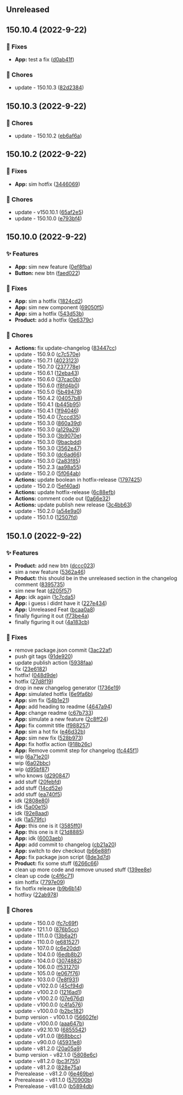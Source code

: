 
## Unreleased 


## 150.10.4 (2022-9-22)

### 🐛 Fixes

- **App:** test a fix ([d0ab41f](https://github.com/BrandSourceDigital/alta/commit/d0ab41f46e9727c45ed65a19c6b03d391c833d5f))

### 🔧 Chores

- update - 150.10.3 ([82d2384](https://github.com/BrandSourceDigital/alta/commit/82d23844ae1a2a0960dd5a35b99eea6efb3ab0a4))


## 150.10.3 (2022-9-22)

### 🔧 Chores

- update - 150.10.2 ([eb6af6a](https://github.com/BrandSourceDigital/alta/commit/eb6af6a6b2d6cffce757c0832770a8468f67e3f4))


## 150.10.2 (2022-9-22)

### 🐛 Fixes

- **App:** sim hotfix ([3446069](https://github.com/BrandSourceDigital/alta/commit/344606916e6cc7b85cd7588f00f6cf9e6aad2e21))

### 🔧 Chores

- update - v150.10.1 ([65af2e5](https://github.com/BrandSourceDigital/alta/commit/65af2e5cedbc431714bc69544e76db144ca1b785))
- update - 150.10.0 ([e793bf4](https://github.com/BrandSourceDigital/alta/commit/e793bf4a28f1f1433f61f5dfe9ce00e1c919b7c8))


## 150.10.0 (2022-9-22)

### ✨ Features

- **App:** sim new feature ([0ef8fba](https://github.com/BrandSourceDigital/alta/commit/0ef8fba95f4310d1f297cba317c01a76cb194b72))
- **Button:** new btn ([faed022](https://github.com/BrandSourceDigital/alta/commit/faed022d596e1c74bd3e5ba032e95726fda96eb9))

### 🐛 Fixes

- **App:** sim a hotfix ([1824cd2](https://github.com/BrandSourceDigital/alta/commit/1824cd217ea703469d5a769fbc294d477f82e033))
- **App:** sim new component ([69050f5](https://github.com/BrandSourceDigital/alta/commit/69050f55b86a7bffdd2f5164f11fe83cfe5cbfef))
- **App:** sim a hotfix ([543d53b](https://github.com/BrandSourceDigital/alta/commit/543d53b4e50da3dab7a2a5e88a9b018f275618d9))
- **Product:** add a hotfix ([0e6379c](https://github.com/BrandSourceDigital/alta/commit/0e6379c08557e564a301239fda64af14b3ca2eb8))

### 🔧 Chores

- **Actions:** fix update-changelog ([83447cc](https://github.com/BrandSourceDigital/alta/commit/83447cc47a4676e656350cfb37b62d54d1ebd3dd))
- update - 150.9.0 ([c7c570e](https://github.com/BrandSourceDigital/alta/commit/c7c570efdfdf2c02c9b150d6139c862ed32e9815))
- update - 150.7.1 ([4023123](https://github.com/BrandSourceDigital/alta/commit/4023123f94f23cbece6931052d2f32c45bf2f964))
- update - 150.7.0 ([237778e](https://github.com/BrandSourceDigital/alta/commit/237778ed6f9401784938f923e1661710b5653640))
- update - 150.6.1 ([12eba43](https://github.com/BrandSourceDigital/alta/commit/12eba43c7b5399c9a2d4b458af88324b2c6100ba))
- update - 150.6.0 ([37cac0b](https://github.com/BrandSourceDigital/alta/commit/37cac0b787889f38a944b14427000c34cc263336))
- update - 150.6.0 ([f8fd4b0](https://github.com/BrandSourceDigital/alta/commit/f8fd4b0d5337df9b1f2c5bd4adeff8b66434b7b0))
- update - 150.5.0 ([5b49478](https://github.com/BrandSourceDigital/alta/commit/5b49478747e9abe8b72fcfaaa393b6cd1e444bb8))
- update - 150.4.2 ([04057b8](https://github.com/BrandSourceDigital/alta/commit/04057b8ecba75129e8ca47d4aee1f1069723be86))
- update - 150.4.1 ([b445b95](https://github.com/BrandSourceDigital/alta/commit/b445b952e0de4be3af5f6067b4a074ce83b07373))
- update - 150.4.1 ([1f94046](https://github.com/BrandSourceDigital/alta/commit/1f94046a9f05328bd2b48d31195ef97ba2be2566))
- update - 150.4.0 ([7cccd35](https://github.com/BrandSourceDigital/alta/commit/7cccd35dc91339d9b5e65958a809cb64d050b324))
- update - 150.3.0 ([860a39d](https://github.com/BrandSourceDigital/alta/commit/860a39d12da998a3e81e6d7a9fd1e7e0509027ea))
- update - 150.3.0 ([a129a29](https://github.com/BrandSourceDigital/alta/commit/a129a2936553fea6bb4409c9a97d407191e56bd1))
- update - 150.3.0 ([3b9070e](https://github.com/BrandSourceDigital/alta/commit/3b9070e8fd30d0198301576c94f22080d334951a))
- update - 150.3.0 ([9bacbdd](https://github.com/BrandSourceDigital/alta/commit/9bacbdd7fdcc37af072cfb83f13b7249984a17cf))
- update - 150.3.0 ([3562e47](https://github.com/BrandSourceDigital/alta/commit/3562e473cda682fa5b5692719001514a43b0d295))
- update - 150.3.0 ([dc6ad66](https://github.com/BrandSourceDigital/alta/commit/dc6ad662fb3a4e174e46493d3805e88a9c676f2f))
- update - 150.3.0 ([2a83f85](https://github.com/BrandSourceDigital/alta/commit/2a83f85bf749013c8b5922d5297b79b7465c29ca))
- update - 150.2.3 ([aa98a55](https://github.com/BrandSourceDigital/alta/commit/aa98a5561fb7bd95a1c4f835d652f0615842dc3e))
- update - 150.2.0 ([5f064ab](https://github.com/BrandSourceDigital/alta/commit/5f064ab4d7e83ccf8f59e01607f9e60744f71525))
- **Actions:** update boolean in hotfix-release ([1797425](https://github.com/BrandSourceDigital/alta/commit/17974259ed5dd8340d857e0f20686b56de9ad9a2))
- update - 150.2.0 ([5ef40ad](https://github.com/BrandSourceDigital/alta/commit/5ef40ad37e62c1d01bfdbaea98e87f1b43f53d6f))
- **Actions:** update hotfix-release ([6c88efb](https://github.com/BrandSourceDigital/alta/commit/6c88efbdbb9ef64bf3c08ba2b42da0824944dadf))
- **Actions:** comment code out ([0a66e32](https://github.com/BrandSourceDigital/alta/commit/0a66e322d15546746d442ed7108ba11b415e893b))
- **Actions:** update publish new release ([3c4bb63](https://github.com/BrandSourceDigital/alta/commit/3c4bb63382566208f6cb82c9966f2ea6c4d7d172))
- update - 150.2.0 ([a54e9a0](https://github.com/BrandSourceDigital/alta/commit/a54e9a0c92084ecabef1f4cffb6d3905b1b15fde))
- update - 150.1.0 ([12507fd](https://github.com/BrandSourceDigital/alta/commit/12507fd4cd1ddfb89ee5145f4634704dbe7a5bae))


## 150.1.0 (2022-9-22)

### ✨ Features

- **Product:** add new btn ([dccc023](https://github.com/BrandSourceDigital/alta/commit/dccc023fd78c96f4ddce6e5f5d9d8290eaa17061))
- sim a new feature ([5362a46](https://github.com/BrandSourceDigital/alta/commit/5362a4630bef6df2216ddc588b955683720faa47))
- **Product:** this should be in the unreleased section in the changelog comment ([8395735](https://github.com/BrandSourceDigital/alta/commit/8395735710e7fa03c9dbffc95573042b01568cfe))
- sim new feat ([d205f57](https://github.com/BrandSourceDigital/alta/commit/d205f57d3e9d3182adaf8e7ade7f6ba6fdf1c4dc))
- **App:** idk again ([1c7cda5](https://github.com/BrandSourceDigital/alta/commit/1c7cda5313eb590674f88f1aa09ada8928f40715))
- **App:** i guess i didnt have it ([227e434](https://github.com/BrandSourceDigital/alta/commit/227e43466413d235cf073cc8f2af533b79898a3b))
- **App:** Unreleased Feat ([bcaa0a8](https://github.com/BrandSourceDigital/alta/commit/bcaa0a827015541cc0057b5686e4e11b9b25fa64))
- finally figuring it out ([f73be4a](https://github.com/BrandSourceDigital/alta/commit/f73be4a2ea72f22cda03eb0fe9c4cd2f0c0f4c2e))
- finally figuring it out ([4a183cb](https://github.com/BrandSourceDigital/alta/commit/4a183cba281e085331f747f9aaf1cf142083533e))

### 🐛 Fixes

- remove package.json commit ([3ac22af](https://github.com/BrandSourceDigital/alta/commit/3ac22affcc3e36a9299a84628a941eb472a32fa6))
- push git tags ([91de920](https://github.com/BrandSourceDigital/alta/commit/91de92030c1084798bdb2fe0c5cb0abcdb23afef))
- update publish action ([5938faa](https://github.com/BrandSourceDigital/alta/commit/5938faa72bf3714e309cfa74af383c6b69493ac4))
- fix ([23e6182](https://github.com/BrandSourceDigital/alta/commit/23e6182c03769a12c4a0f23326da7fab96fcafe7))
- hotfix! ([048d9de](https://github.com/BrandSourceDigital/alta/commit/048d9de23fc00b1586ea1b8cd270f0fe25c9fa9b))
- hotfix ([27d8f19](https://github.com/BrandSourceDigital/alta/commit/27d8f190c302a173e1afd9c8ed70fcfc84b37db8))
- drop in new changelog generator ([1736e19](https://github.com/BrandSourceDigital/alta/commit/1736e19db46ec79349441cb99fc1524bb9f3ea7d))
- **App:** simulated hotfix ([6e9fa6b](https://github.com/BrandSourceDigital/alta/commit/6e9fa6b3e67e5876c1d4d0b423e9a3d39a7513fb))
- **App:** sim fix ([54b1e21](https://github.com/BrandSourceDigital/alta/commit/54b1e21b707b3df45c98b7b5cef3b1dd4d23e314))
- **App:** add heading to readme ([4647a94](https://github.com/BrandSourceDigital/alta/commit/4647a94dddf710fffc6baa68b3235c7c6d033e09))
- **App:** change readme ([c67b733](https://github.com/BrandSourceDigital/alta/commit/c67b733d22e97e844a309da705cc5435ce295506))
- **App:** simulate a new feature ([2c8ff24](https://github.com/BrandSourceDigital/alta/commit/2c8ff24273e988c86a2b19609a62e4e283bca690))
- **App:** fix commit title ([f988257](https://github.com/BrandSourceDigital/alta/commit/f98825775b4060f33103da55763b4c006c653bd0))
- **App:** sim a hot fix ([e46d32b](https://github.com/BrandSourceDigital/alta/commit/e46d32b2ae11b513ea7fc484f9b72135dfbe17f8))
- **App:** sim new fix ([528b973](https://github.com/BrandSourceDigital/alta/commit/528b973ddf345f4817c3ab7c889730c4191c89f4))
- **App:** fix hotfix action ([918b26c](https://github.com/BrandSourceDigital/alta/commit/918b26ccd9a2b28051b06c87422a49c3cd3fc8f2))
- **App:** Remove commit step for changelog ([fc445f1](https://github.com/BrandSourceDigital/alta/commit/fc445f1e101232b54e9fc62edc96319187a4e588))
- wip ([6a71e20](https://github.com/BrandSourceDigital/alta/commit/6a71e20f8a82c8723e0679c39e779e4001f13ca1))
- wip ([6a02bbc](https://github.com/BrandSourceDigital/alta/commit/6a02bbc63aa9a6fca4000152e1ef54daff06085f))
- wip ([d95bf87](https://github.com/BrandSourceDigital/alta/commit/d95bf87f425efeb103d68c4700ffdece203119f8))
- who knows ([d290847](https://github.com/BrandSourceDigital/alta/commit/d2908472fded932838c3b06375cf25f0f1be399e))
- add stuff ([20febfd](https://github.com/BrandSourceDigital/alta/commit/20febfd7fee50626276df5fe1c878b2063bbc3a7))
- add stuff ([14cd52e](https://github.com/BrandSourceDigital/alta/commit/14cd52e064a762c020997701e9cf37270263a2fd))
- add stuff ([ea740f5](https://github.com/BrandSourceDigital/alta/commit/ea740f554e4ac8f530d5021c885fa4914b375b17))
- idk ([2808e80](https://github.com/BrandSourceDigital/alta/commit/2808e80676ef4f624acc6eea745c770a0c8b5804))
- idk ([5a00e15](https://github.com/BrandSourceDigital/alta/commit/5a00e1593eb17082aada7b486bce23748009a39e))
- idk ([92e8aad](https://github.com/BrandSourceDigital/alta/commit/92e8aadf5fce28e9b4fcfd1192a097df2b5f3274))
- idk ([1a579fc](https://github.com/BrandSourceDigital/alta/commit/1a579fc19ff367156e1704192967e50878d84a8a))
- **App:** this one is it ([3585ff0](https://github.com/BrandSourceDigital/alta/commit/3585ff0874ca8281e94388240470f20fc185b693))
- **App:** this one is it ([21d8885](https://github.com/BrandSourceDigital/alta/commit/21d888506931b7c342a99e2711123410be9a2da4))
- **App:** idk ([6003aeb](https://github.com/BrandSourceDigital/alta/commit/6003aeb3f4de7bce93e75f9cb0e27c2fbf7ca68f))
- **App:** add commit to changelog ([cb21a20](https://github.com/BrandSourceDigital/alta/commit/cb21a204a61eebff6fea5558ad42ebedec72d8b5))
- **App:** switch to dev checkout ([b66e88f](https://github.com/BrandSourceDigital/alta/commit/b66e88f5e7e7408eb6b644c8774a1338ea4f1132))
- **App:** fix package json script ([8de3d7d](https://github.com/BrandSourceDigital/alta/commit/8de3d7d175bfb3d99aeec43527111c5abaab78cf))
- **Product:** fix some stuff ([6266c66](https://github.com/BrandSourceDigital/alta/commit/6266c66ec73cf6f072fe5cdcdc556f73636200fc))
- clean up more code and remove unused stuff ([139ee8e](https://github.com/BrandSourceDigital/alta/commit/139ee8e3d126a3e71c810e18c03189564b2dff30))
- clean up code ([c4f6c71](https://github.com/BrandSourceDigital/alta/commit/c4f6c7137c1bcd7ab73f8286b83e3040ec9e9798))
- sim hotfix ([7797e09](https://github.com/BrandSourceDigital/alta/commit/7797e0944fbb16fd7061ec7a31651d9465dc8a63))
- fix hotfix release ([b9b6b14](https://github.com/BrandSourceDigital/alta/commit/b9b6b1473486c43c1574c04ad9c276a3028a7ac7))
- hotfixy ([22ab978](https://github.com/BrandSourceDigital/alta/commit/22ab9782ad73b0a77ea7788cf7a5e94c6d8dcc8b))

### 🔧 Chores

- update - 150.0.0 ([fc7c69f](https://github.com/BrandSourceDigital/alta/commit/fc7c69fa9f02f448055aad6851ce0992919f9a9f))
- update - 121.1.0 ([876b5cc](https://github.com/BrandSourceDigital/alta/commit/876b5cc1f7a73a5a3ce1a4c07dca4bd1ade24052))
- update - 111.0.0 ([13b6a2f](https://github.com/BrandSourceDigital/alta/commit/13b6a2fbce82d88d9992091be3eb652059e4d70b))
- update - 110.0.0 ([e681527](https://github.com/BrandSourceDigital/alta/commit/e681527c52337d47878e4e0bafdbdd148d68dfcc))
- update - 107.0.0 ([c6e20dd](https://github.com/BrandSourceDigital/alta/commit/c6e20dda4b57a9cf225853ba1edf896588538e88))
- update - 104.0.0 ([6edb8b2](https://github.com/BrandSourceDigital/alta/commit/6edb8b212cd012728dc85bd9aa7332a1223c4ff8))
- update - 104.0.0 ([3074882](https://github.com/BrandSourceDigital/alta/commit/3074882575e0a3160e96098445822a1d9ef45d7d))
- update - 106.0.0 ([f531270](https://github.com/BrandSourceDigital/alta/commit/f53127078592ffcad9253447711bc64840493a88))
- update - 105.0.0 ([e067f76](https://github.com/BrandSourceDigital/alta/commit/e067f7616536ea2fe3567e43c58b7acabb0eaec2))
- update - 103.0.0 ([7e8f931](https://github.com/BrandSourceDigital/alta/commit/7e8f93132f6a721ef4d7f5f2f14affec25b05841))
- update - v102.0.0 ([45cf94d](https://github.com/BrandSourceDigital/alta/commit/45cf94dd67dee02139745ddf704dae5861366a24))
- update - v100.2.0 ([1216ad1](https://github.com/BrandSourceDigital/alta/commit/1216ad130363b1afd893b836626996b8126019f2))
- update - v100.2.0 ([07e676d](https://github.com/BrandSourceDigital/alta/commit/07e676d3e20ed359b38f488bdcc15cfaa44ff151))
- update - v100.0.0 ([c4fa576](https://github.com/BrandSourceDigital/alta/commit/c4fa5766a74389605f9a25ff7241ce2146615329))
- update - v100.0.0 ([b2bc182](https://github.com/BrandSourceDigital/alta/commit/b2bc182f1dfd35cdfcbe732ad0adcbd0fa5493ff))
- bump version - v100.1.0 ([56602fe](https://github.com/BrandSourceDigital/alta/commit/56602fec5deb1d3b709840ba1e08098334ad21b0))
- update - v100.0.0 ([aaa647b](https://github.com/BrandSourceDigital/alta/commit/aaa647bc02e14f0a5846b4584c2b3b96a28670b5))
- update - v92.10.10 ([6855542](https://github.com/BrandSourceDigital/alta/commit/6855542d56d69430f9e03a0ab6b88fda3ee7a113))
- update - v91.0.0 ([868bbcc](https://github.com/BrandSourceDigital/alta/commit/868bbcc56cab16289f9d79c67ddab03570eac91e))
- update - v90.0.0 ([45931e8](https://github.com/BrandSourceDigital/alta/commit/45931e84fccfd3c0163ca0a8722a7ef5939d91df))
- update - v81.2.0 ([20a05a9](https://github.com/BrandSourceDigital/alta/commit/20a05a9cb945be792f0e2fc476e035eaef90f7fd))
- bump version - v82.1.0 ([5808e6c](https://github.com/BrandSourceDigital/alta/commit/5808e6ca41661e88588ee4d36f70bb58862d46e3))
- update - v81.2.0 ([bc3f755](https://github.com/BrandSourceDigital/alta/commit/bc3f75573cb118df3be46ff30e24d0cecf8908c7))
- update - v81.2.0 ([828e75a](https://github.com/BrandSourceDigital/alta/commit/828e75a6bc11662bffc5035740dc5db6ff0d2daa))
- Prerealease - v81.2.0 ([6e469be](https://github.com/BrandSourceDigital/alta/commit/6e469be579718f7940f23f6d05255db90c2e3385))
- Prerealease - v81.1.0 ([570900b](https://github.com/BrandSourceDigital/alta/commit/570900b36ccf470e3eada26d4b679f07af06d2dc))
- Prerealease - v81.0.0 ([b5894db](https://github.com/BrandSourceDigital/alta/commit/b5894dbad893777b4b82520e2daf13023c273130))
